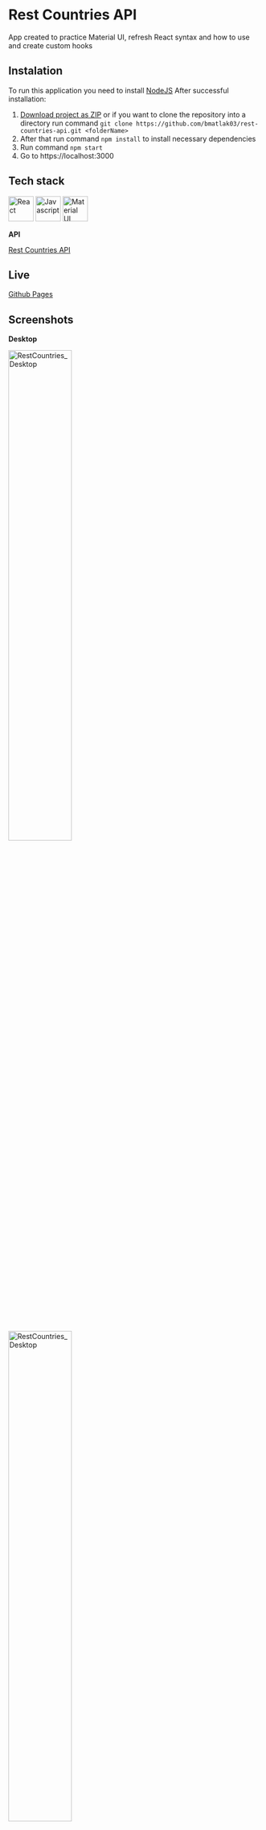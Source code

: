 # Rest Countries API 

App created to practice Material UI, refresh React syntax and how to use and create custom hooks


## Instalation

To run this application you need to install [NodeJS](https://nodejs.org)
After successful installation:

1. [Download project as ZIP](https://github.com/bmatlak03/rest-countries-api/archive/refs/heads/master.zip) or if you want to clone the repository into a directory run command `git clone https://github.com/bmatlak03/rest-countries-api.git <folderName> `
2. After that run command `npm install` to install necessary dependencies
3. Run command `npm start`
4. Go to https://localhost:3000

## Tech stack

<a href="https://reactjs.org/" title="React"><img src="https://github.com/get-icon/geticon/raw/master/icons/react.svg" alt="React" width="50px" height="50px"></a> <a href="https://developer.mozilla.org/pl/docs/Web/JavaScript" title="Javascript"><img src="https://github.com/get-icon/geticon/blob/master/icons/javascript.svg" alt="Javascript" width="50px" height="50px"></a> <a href="https://material-ui.com/" title="Material UI"><img src="https://github.com/get-icon/geticon/raw/master/icons/material-ui.svg" alt="Material UI" width="50px" height="50px"></a>

**API**

[Rest Countries API](https://restcountries.com/v2/all)

## Live

[Github Pages](https://bmatlak03.github.io/rest-countries-api/)


## Screenshots

**Desktop**

<img src="https://img001.prntscr.com/file/img001/u_OJIXrXSDa74A2kSjJrLQ.png" alt="RestCountries_Desktop" width="50%"> <img src="	https://img001.prntscr.com/file/img001/0JGFz9miSSuGgdo0dyE1EQ.png" alt="RestCountries_Desktop" width="50%">

**Mobile**

<img src="https://img001.prntscr.com/file/img001/3m1lmakwT2CuAhcb4cUfVw.png" alt="RestCountries_Mobile" width="25%"> <img src="	https://img001.prntscr.com/file/img001/1z6MUr0PQgiRgY4Q1cK-DQ.png" alt="InvoiceApp_Mobile" width="25%"> 

## Inspiration

My inspiration was one of challange on [Frontend Mentor](https://www.frontendmentor.io/) [Rest Countries API](https://www.frontendmentor.io/challenges/rest-countries-api-with-color-theme-switcher-5cacc469fec04111f7b848ca)
